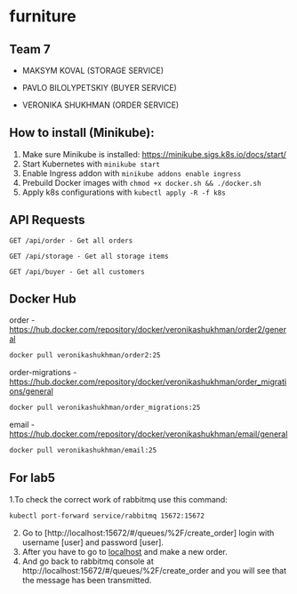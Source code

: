 # furniture

## Team 7
 - MAKSYM KOVAL (STORAGE SERVICE)

 - PAVLO BILOLYPETSKIY (BUYER SERVICE)

 - VERONIKA SHUKHMAN (ORDER SERVICE)

## How to install (Minikube):
1) Make sure Minikube is installed: https://minikube.sigs.k8s.io/docs/start/
2) Start Kubernetes with `minikube start`
3) Enable Ingress addon with `minikube addons enable ingress`
4) Prebuild Docker images with `chmod +x docker.sh && ./docker.sh`
5) Apply k8s configurations with `kubectl apply -R -f k8s`


## API Requests
`GET /api/order - Get all orders`

`GET /api/storage - Get all storage items`

`GET /api/buyer - Get all customers`

## Docker Hub
order - https://hub.docker.com/repository/docker/veronikashukhman/order2/general
```bash
docker pull veronikashukhman/order2:25
```

order-migrations - https://hub.docker.com/repository/docker/veronikashukhman/order_migrations/general
```bash
docker pull veronikashukhman/order_migrations:25
```

email - https://hub.docker.com/repository/docker/veronikashukhman/email/general
```bash
docker pull veronikashukhman/email:25
```
## For lab5

 1.To check the correct work of rabbitmq use this command:
```bash
kubectl port-forward service/rabbitmq 15672:15672 
``` 
2. Go to [http://localhost:15672/#/queues/%2F/create_order] login with username [user] and password [user].
3. After you have to go to [localhost](http://localhost) and make a new order.
4. And go back to rabbitmq console at http://localhost:15672/#/queues/%2F/create_order and you will see that the message has been transmitted.
